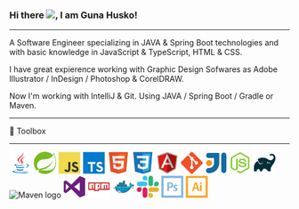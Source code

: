 ### Hi there <img src="https://raw.githubusercontent.com/MartinHeinz/MartinHeinz/master/wave.gif" width="30px">, I am Guna Husko!

---

A Software Engineer specializing in JAVA & Spring Boot technologies and with basic knowledge in JavaScript & TypeScript, HTML & CSS.

I have great expierence working with Graphic Design Sofwares as Adobe Illustrator / InDesign / Photoshop & CorelDRAW.

Now I'm working with IntelliJ & Git. Using JAVA / Spring Boot / Gradle or Maven.

---

🧰 Toolbox

---

<img src="https://github.com/devicons/devicon/blob/master/icons/java/java-original.svg" alt="JAVA logo" width="40" height="40" />  <img src="https://github.com/devicons/devicon/blob/master/icons/spring/spring-original.svg" alt="Spring logo" width="40" height="40" />  <img src="https://github.com/devicons/devicon/blob/master/icons/javascript/javascript-original.svg" alt="JavaScript logo" width="40" height="40" />  <img src="https://github.com/devicons/devicon/blob/master/icons/typescript/typescript-original.svg" alt="TypeScript logo" width="40" height="40" />  <img src="https://github.com/devicons/devicon/blob/master/icons/html5/html5-original.svg" alt="HTML logo" width="40" height="40" />  <img src="https://github.com/devicons/devicon/blob/master/icons/css3/css3-original.svg" alt="CSS logo" width="40" height="40" />  <img src="https://github.com/devicons/devicon/blob/master/icons/angularjs/angularjs-original.svg" alt="Angular logo" width="40" height="40" />  <img src="https://github.com/devicons/devicon/blob/master/icons/git/git-plain.svg" alt="Git logo" width="40" height="40" />  <img src="https://github.com/devicons/devicon/blob/master/icons/intellij/intellij-original.svg" alt="IntelliJ logo" width="40" height="40" />  <img src="https://github.com/devicons/devicon/blob/master/icons/nodejs/nodejs-original.svg" alt="Node logo" width="40" height="40" />  <img src="https://github.com/devicons/devicon/blob/master/icons/gradle/gradle-plain.svg" alt="Gradle logo" width="40" height="40" />  <img src="https://maven.apache.org/images/maven-logo-white-on-black.png" alt="Maven logo" width="60" height="40" />  <img src="https://github.com/devicons/devicon/blob/master/icons/visualstudio/visualstudio-plain.svg" alt="VisualStudio logo" width="40" height="40" />  <img src="https://github.com/devicons/devicon/blob/master/icons/npm/npm-original-wordmark.svg" alt="Npm logo" width="40" height="40" />  <img src="https://github.com/devicons/devicon/blob/master/icons/docker/docker-original.svg" alt="Docker logo" width="40" height="40" />  <img src="https://github.com/devicons/devicon/blob/master/icons/slack/slack-original.svg" alt="Slack logo" width="40" height="40" />  <img src="https://github.com/devicons/devicon/blob/master/icons/photoshop/photoshop-line.svg" alt="Photoshop logo" width="40" height="40" />  <img src="https://github.com/devicons/devicon/blob/master/icons/illustrator/illustrator-line.svg" alt="Illustrator logo" width="40" height="40" />                                                                                                                                  

